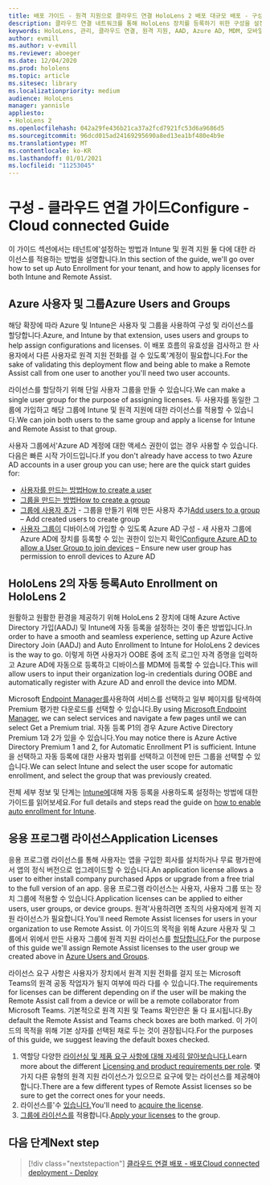 ```yaml
---
title: 배포 가이드 - 원격 지원으로 클라우드 연결 HoloLens 2 배포 대규모 배포 - 구성
description: 클라우드 연결 네트워크를 통해 HoloLens 장치를 등록하기 위한 구성을 설정하는 방법
keywords: HoloLens, 관리, 클라우드 연결, 원격 지원, AAD, Azure AD, MDM, 모바일 장치 관리
author: evmill
ms.author: v-evmill
ms.reviewer: aboeger
ms.date: 12/04/2020
ms.prod: hololens
ms.topic: article
ms.sitesec: library
ms.localizationpriority: medium
audience: HoloLens
manager: yannisle
appliesto:
- HoloLens 2
ms.openlocfilehash: 042a29fe436b21ca37a2fcd7921fc53d6a9686d5
ms.sourcegitcommit: 96dcd015ad24169295690a8ed13ea1bf480e4b9e
ms.translationtype: MT
ms.contentlocale: ko-KR
ms.lasthandoff: 01/01/2021
ms.locfileid: "11253045"
---
```

# <span data-ttu-id="481b1-104">구성 - 클라우드 연결 가이드</span><span class="sxs-lookup"><span data-stu-id="481b1-104">Configure - Cloud connected Guide</span></span>

<span data-ttu-id="481b1-105">이 가이드 섹션에서는 테넌트에&#39;설정하는 방법과 Intune 및 원격 지원 둘 다에 대한 라이선스를 적용하는 방법을 설명합니다.</span><span class="sxs-lookup"><span data-stu-id="481b1-105">In this section of the guide, we&#39;ll go over how to set up Auto Enrollment for your tenant, and how to apply licenses for both Intune and Remote Assist.</span></span>

## <span data-ttu-id="481b1-106">Azure 사용자 및 그룹</span><span class="sxs-lookup"><span data-stu-id="481b1-106">Azure Users and Groups</span></span>

<span data-ttu-id="481b1-107">해당 확장에 따라 Azure 및 Intune은 사용자 및 그룹을 사용하여 구성 및 라이선스를 할당합니다.</span><span class="sxs-lookup"><span data-stu-id="481b1-107">Azure, and Intune by that extension, uses users and groups to help assign configurations and licenses.</span></span> <span data-ttu-id="481b1-108">이 배포 흐름의 유효성을 검사하고 한 사용자에서 다른 사용자로 원격 지원 전화를 걸 수 있도록&#39;계정이 필요합니다.</span><span class="sxs-lookup"><span data-stu-id="481b1-108">For the sake of validating this deployment flow and being able to make a Remote Assist call from one user to another you&#39;ll need two user accounts.</span></span>

<span data-ttu-id="481b1-109">라이선스를 할당하기 위해 단일 사용자 그룹을 만들 수 있습니다.</span><span class="sxs-lookup"><span data-stu-id="481b1-109">We can make a single user group for the purpose of assigning licenses.</span></span> <span data-ttu-id="481b1-110">두 사용자를 동일한 그룹에 가입하고 해당 그룹에 Intune 및 원격 지원에 대한 라이선스를 적용할 수 있습니다.</span><span class="sxs-lookup"><span data-stu-id="481b1-110">We can join both users to the same group and apply a license for Intune and Remote Assist to that group.</span></span>

<span data-ttu-id="481b1-111">사용자 그룹에서&#39;Azure AD 계정에 대한 액세스 권한이 없는 경우 사용할 수 있습니다. 다음은 빠른 시작 가이드입니다.</span><span class="sxs-lookup"><span data-stu-id="481b1-111">If you don&#39;t already have access to two Azure AD accounts in a user group you can use; here are the quick start guides for:</span></span>

- [<span data-ttu-id="481b1-112">사용자를 만드는 방법</span><span class="sxs-lookup"><span data-stu-id="481b1-112">How to create a user</span></span>](https://docs.microsoft.com/mem/intune/fundamentals/quickstart-create-user)
- [<span data-ttu-id="481b1-113">그룹을 만드는 방법</span><span class="sxs-lookup"><span data-stu-id="481b1-113">How to create a group</span></span>](https://docs.microsoft.com/mem/intune/fundamentals/quickstart-create-group)
- <span data-ttu-id="481b1-114">[그룹에 사용자 추가](https://docs.microsoft.com/azure/active-directory/fundamentals/active-directory-groups-members-azure-portal) - 그룹을 만들기 위해 만든 사용자 추가</span><span class="sxs-lookup"><span data-stu-id="481b1-114">[Add users to a group](https://docs.microsoft.com/azure/active-directory/fundamentals/active-directory-groups-members-azure-portal) – Add created users to create group</span></span>
- <span data-ttu-id="481b1-115">[사용자 그룹이](https://docs.microsoft.com/azure/active-directory/devices/azureadjoin-plan#configure-your-device-settings) 디바이스에 가입할 수 있도록 Azure AD 구성 - 새 사용자 그룹에 Azure AD에 장치를 등록할 수 있는 권한이 있는지 확인</span><span class="sxs-lookup"><span data-stu-id="481b1-115">[Configure Azure AD to allow a User Group to join devices](https://docs.microsoft.com/azure/active-directory/devices/azureadjoin-plan#configure-your-device-settings) – Ensure new user group has permission to enroll devices to Azure AD</span></span>

## <span data-ttu-id="481b1-116">HoloLens 2의 자동 등록</span><span class="sxs-lookup"><span data-stu-id="481b1-116">Auto Enrollment on HoloLens 2</span></span>

<span data-ttu-id="481b1-117">원활하고 원활한 환경을 제공하기 위해 HoloLens 2 장치에 대해 Azure Active Directory 가입(AADJ) 및 Intune에 자동 등록을 설정하는 것이 좋은 방법입니다.</span><span class="sxs-lookup"><span data-stu-id="481b1-117">In order to have a smooth and seamless experience, setting up Azure Active Directory Join (AADJ) and Auto Enrollment to Intune for HoloLens 2 devices is the way to go.</span></span> <span data-ttu-id="481b1-118">이렇게 하면 사용자가 OOBE 중에 조직 로그인 자격 증명을 입력하고 Azure AD에 자동으로 등록하고 디바이스를 MDM에 등록할 수 있습니다.</span><span class="sxs-lookup"><span data-stu-id="481b1-118">This will allow users to input their organization log-in credentials during OOBE and automatically register with Azure AD and enroll the device into MDM.</span></span>

<span data-ttu-id="481b1-119">Microsoft [Endpoint Manager를](https://endpoint.microsoft.com/#home)사용하여 서비스를 선택하고 일부 페이지를 탐색하여 Premium 평가판 다운로드를 선택할 수 있습니다.</span><span class="sxs-lookup"><span data-stu-id="481b1-119">By using [Microsoft Endpoint Manager](https://endpoint.microsoft.com/#home), we can select services and navigate a few pages until we can select Get a Premium trial.</span></span> <span data-ttu-id="481b1-120">자동 등록 P1의 경우 Azure Active Directory Premium 1과 2가 있을 수 있습니다.</span><span class="sxs-lookup"><span data-stu-id="481b1-120">You may notice there is Azure Active Directory Premium 1 and 2, for Automatic Enrollment P1 is sufficient.</span></span> <span data-ttu-id="481b1-121">Intune을 선택하고 자동 등록에 대한 사용자 범위를 선택하고 이전에 만든 그룹을 선택할 수 있습니다.</span><span class="sxs-lookup"><span data-stu-id="481b1-121">We can select Intune and select the user scope for automatic enrollment, and select the group that was previously created.</span></span>

<span data-ttu-id="481b1-122">전체 세부 정보 및 단계는 [Intune에](https://docs.microsoft.com/mem/intune/enrollment/quickstart-setup-auto-enrollment)대해 자동 등록을 사용하도록 설정하는 방법에 대한 가이드를 읽어보세요.</span><span class="sxs-lookup"><span data-stu-id="481b1-122">For full details and steps read the guide on [how to enable auto enrollment for Intune](https://docs.microsoft.com/mem/intune/enrollment/quickstart-setup-auto-enrollment).</span></span>

## <span data-ttu-id="481b1-123">응용 프로그램 라이선스</span><span class="sxs-lookup"><span data-stu-id="481b1-123">Application Licenses</span></span>

<span data-ttu-id="481b1-124">응용 프로그램 라이선스를 통해 사용자는 앱을 구입한 회사를 설치하거나 무료 평가판에서 앱의 정식 버전으로 업그레이드할 수 있습니다.</span><span class="sxs-lookup"><span data-stu-id="481b1-124">An application license allows a user to either install company purchased Apps or upgrade from a free trial to the full version of an app.</span></span> <span data-ttu-id="481b1-125">응용 프로그램 라이선스는 사용자, 사용자 그룹 또는 장치 그룹에 적용할 수 있습니다.</span><span class="sxs-lookup"><span data-stu-id="481b1-125">Application licenses can be applied to either users, user groups, or device groups.</span></span> <span data-ttu-id="481b1-126">원격&#39;사용하려면 조직의 사용자에게 원격 지원 라이선스가 필요합니다.</span><span class="sxs-lookup"><span data-stu-id="481b1-126">You&#39;ll need Remote Assist licenses for users in your organization to use Remote Assist.</span></span> <span data-ttu-id="481b1-127">이 가이드의 목적을 위해 Azure 사용자 및 그룹에서 위에서 만든 사용자 그룹에 원격 지원 라이선스를 [할당합니다.](hololens2-cloud-connected-configure.md#azure-users-and-groups)</span><span class="sxs-lookup"><span data-stu-id="481b1-127">For the purpose of this guide we'll assign Remote Assist licenses to the user group we created above in [Azure Users and Groups](hololens2-cloud-connected-configure.md#azure-users-and-groups).</span></span>

<span data-ttu-id="481b1-128">라이선스 요구 사항은 사용자가 장치에서 원격 지원 전화를 걸지 또는 Microsoft Teams의 원격 공동 작업자가 될지 여부에 따라 다를 수 있습니다.</span><span class="sxs-lookup"><span data-stu-id="481b1-128">The requirements for licenses can be different depending on if the user will be making the Remote Assist call from a device or will be a remote collaborator from Microsoft Teams.</span></span> <span data-ttu-id="481b1-129">기본적으로 원격 지원 및 Teams 확인란은 둘 다 표시됩니다.</span><span class="sxs-lookup"><span data-stu-id="481b1-129">By default the Remote Assist and Teams check boxes are both marked.</span></span> <span data-ttu-id="481b1-130">이 가이드의 목적을 위해 기본 상자를 선택된 채로 두는 것이 권장됩니다.</span><span class="sxs-lookup"><span data-stu-id="481b1-130">For the purposes of this guide, we suggest leaving the default boxes checked.</span></span>

1. <span data-ttu-id="481b1-131">역할당 다양한 [라이선싱 및 제품 요구 사항에 대해 자세히 알아보습니다.](https://docs.microsoft.com/dynamics365/mixed-reality/remote-assist/requirements#licensing-and-product-requirements-per-role)</span><span class="sxs-lookup"><span data-stu-id="481b1-131">Learn more about the different [Licensing and product requirements per role](https://docs.microsoft.com/dynamics365/mixed-reality/remote-assist/requirements#licensing-and-product-requirements-per-role).</span></span> <span data-ttu-id="481b1-132">몇 가지 다른 유형의 원격 지원 라이선스가 있으므로 요구에 맞는 라이선스를 제공해야 합니다.</span><span class="sxs-lookup"><span data-stu-id="481b1-132">There are a few different types of Remote Assist licenses so be sure to get the correct ones for your needs.</span></span>
2. <span data-ttu-id="481b1-133">라이선스를&#39;수 [있습니다.](https://docs.microsoft.com/dynamics365/mixed-reality/remote-assist/buy-remote-assist)</span><span class="sxs-lookup"><span data-stu-id="481b1-133">You&#39;ll need to [acquire the license](https://docs.microsoft.com/dynamics365/mixed-reality/remote-assist/buy-remote-assist).</span></span>
3. <span data-ttu-id="481b1-134">[그룹에 라이선스를](https://docs.microsoft.com/dynamics365/mixed-reality/remote-assist/deploy-remote-assist) 적용합니다.</span><span class="sxs-lookup"><span data-stu-id="481b1-134">[Apply your licenses](https://docs.microsoft.com/dynamics365/mixed-reality/remote-assist/deploy-remote-assist) to the group.</span></span>

## <span data-ttu-id="481b1-135">다음 단계</span><span class="sxs-lookup"><span data-stu-id="481b1-135">Next step</span></span>

> [!div class="nextstepaction"]
> [<span data-ttu-id="481b1-136">클라우드 연결 배포 - 배포</span><span class="sxs-lookup"><span data-stu-id="481b1-136">Cloud connected deployment - Deploy</span></span>](hololens2-cloud-connected-deploy.md)
